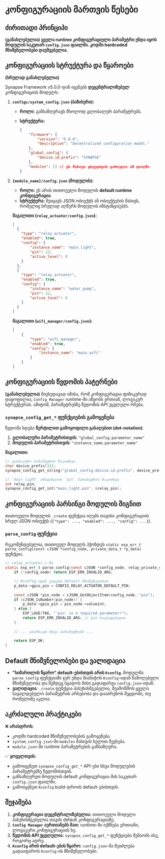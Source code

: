 # კონფიგურაციის მართვის წესები

## ძირითადი პრინციპი

**(განახლებულია)**
**ყველა runtime კონფიგურაციული პარამეტრი უნდა იყოს მოდულის საკუთარ `config.json` ფაილში. კოდში hardcoded მნიშვნელობები დაუშვებელია.**

## კონფიგურაციის სტრუქტურა და წყაროები

**(სრულად განახლებულია)**

Synapse Framework v5.0.0-დან იყენებს **დეცენტრალიზებულ** კონფიგურაციის მოდელს:

1. **`configs/system_config.json` (ბაზისური):**
    * **როლი:** განსაზღვრავს მხოლოდ გლობალურ პარამეტრებს.
    * **სტრუქტურა:**

        ```json
        {
            "firmware": {
                "version": "5.0.0",
                "description": "Decentralized configuration model."
            },
            "global_config": {
                "device.id.prefix": "SYNAPSE"
            },
            "modules": [] // ეს მასივი ყოველთვის ცარიელია ამ ფაილში
        }
        ```

2. **`{module_name}/config.json` (მოდულის):**
    * **როლი:** ეს არის თითოეული მოდულის **default runtime კონფიგურაცია**.
    * **სტრუქტურა:** შეიცავს JSON ობიექტს ან ობიექტების მასივს, რომელიც სრულად აღწერს მოდულის ინსტანცი(ებ)ს.

    **მაგალითი (`relay_actuator/config.json`):**

    ```json
    [
      {
        "type": "relay_actuator",
        "enabled": true,
        "config": {
            "instance_name": "main_light",
            "pin": 23,
            "active_level": 0
        }
      },
      {
        "type": "relay_actuator",
        "enabled": true,
        "config": {
            "instance_name": "water_pump",
            "pin": 22,
            "active_level": 0
        }
      }
    ]
    ```

    **მაგალითი (`wifi_manager/config.json`):**

    ```json
    [
        {
            "type": "wifi_manager",
            "enabled": true,
            "config": {
                "instance_name": "main_wifi"
            }
        }
    ]
    ```

## კონფიგურაციის წვდომის პატერნები

**(განახლებულია)**
მიუხედავად იმისა, რომ კონფიგურაცია ფიზიკურად დაყოფილია, `Config Manager` runtime-ში აწყობს ერთიან, ლოგიკურ სტრუქტურას. ამიტომ, პარამეტრებზე წვდომის API უცვლელი რჩება.

### `synapse_config_get_*` ფუნქციების გამოყენება

წვდომა ხდება **წერტილით გამოყოფილი გასაღებით (dot-notation)**:

1. **გლობალური პარამეტრისთვის:** `"global_config.parameter_name"`
2. **მოდულის პარამეტრისთვის:** `"instance_name.parameter_name"`

**მაგალითი:**

```c
// გლობალური პარამეტრის წაკითხვა
char device_prefix[32];
synapse_config_get_string("global_config.device.id.prefix", device_prefix, sizeof(device_prefix));

// `main_light` ინსტანციის `pin` პარამეტრის წაკითხვა
int relay_pin;
synapse_config_get_int("main_light.pin", &relay_pin);
```

## კონფიგურაციის პარსინგი მოდულის შიგნით

თითოეული მოდულის `_create` ფუნქცია იღებს თავისი კონფიგურაციის სრულ JSON ობიექტს (`{"type": ..., "enabled": ..., "config": ...}`).

### `parse_config` ფუნქცია

რეკომენდებულია, თითოეულ მოდულს ჰქონდეს `static esp_err_t parse_config(const cJSON *config_node, private_data_t *p_data)` ფუნქცია.

```c
// relay_actuator.c-ში
static esp_err_t parse_config(const cJSON *config_node, relay_private_data_t *p_data) {
    if (!config_node) return ESP_ERR_INVALID_ARG;

    // Kconfig-იდან ვიღებთ default მნიშვნელობას
    p_data->gpio_pin = CONFIG_RELAY_ACTUATOR_DEFAULT_PIN;
    
    const cJSON *pin_node = cJSON_GetObjectItem(config_node, "pin");
    if (cJSON_IsNumber(pin_node)) {
        p_data->gpio_pin = pin_node->valueint;
    } else {
        ESP_LOGE(TAG, "'pin' is a required parameter!");
        return ESP_ERR_INVALID_ARG; // pin სავალდებულოა
    }
    
    // ... ვპარსავთ სხვა პარამეტრებს ...
    
    return ESP_OK;
}
```

## Default მნიშვნელობები და ვალიდაცია

* **"სიმართლის წყარო" default-ებისთვის არის `Kconfig`**. მოდულმა `parse_config` ფუნქციაში ჯერ უნდა მიანიჭოს `Kconfig`-იდან წამოღებული მნიშვნელობა და შემდეგ სცადოს მისი გადაფარვა `config.json`-იდან.
* **ვალიდაცია:** `_create` ფუნქცია პასუხისმგებელია, შეამოწმოს ყველა სავალდებულო პარამეტრის არსებობა და დააბრუნოს შეცდომა, თუ რომელიმე აკლია.

## აკრძალული პრაქტიკები

❌ **არასდროს:**

* კოდში hardcoded მნიშვნელობების გამოყენება.
* `system_config.json`-ში `modules` მასივის ხელით შევსება.
* `module.json`-ში runtime პარამეტრების განსაზღვრა.

✅ **ყოველთვის:**

* გამოიყენეთ `synapse_config_get_*` API-ები სხვა მოდულების პარამეტრებზე წვდომისთვის.
* განსაზღვრეთ მოდულის default კონფიგურაცია მის საკუთარ `config.json` ფაილში.
* გამოიყენეთ `Kconfig` build-დროის default-ებისთვის.

## შეჯამება

1. **კონფიგურაცია დეცენტრალიზებულია:** თითოეული მოდული პასუხისმგებელია თავის default კონფიგურაციაზე.
2. **`Config Manager` აერთიანებს მათ:** runtime-ში იქმნება ერთიანი, ლოგიკური კონფიგურაციის ხე.
3. **წვდომის API უცვლელია:** `synapse_config_get_*` ფუნქციები მუშაობს ისე, როგორც ადრე.
4. **`Kconfig` არის default-ების წყარო:** `config.json`-მა შეიძლება გადააფაროს `Kconfig`-ის მნიშვნელობები.
